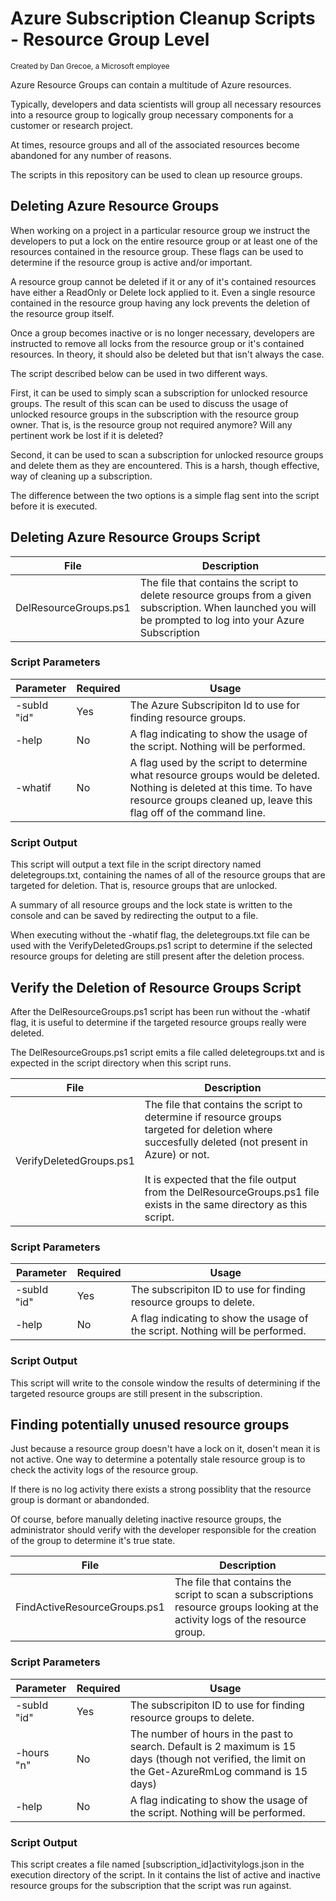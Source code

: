# Azure Subscription Cleanup Scripts - Resource Group Level
<sup>Created by Dan Grecoe, a Microsoft employee</sup>

Azure Resource Groups can contain a multitude of Azure resources. 

Typically, developers and data scientists will group all necessary resources into a resource group to logically group necessary components for a customer or research project. 

At times, resource groups and all of the associated resources become abandoned for any number of reasons.

The scripts in this repository can be used to clean up resource groups.


## Deleting Azure Resource Groups
When working on a project in a particular resource group we instruct the developers to put a lock on the entire resource group or at least one of the resources contained in the resource group. These flags can be used to determine if the resource group is active and/or important.

A resource group cannot be deleted if it or any of it's contained resources have either a ReadOnly or Delete lock applied to it. Even a single resource contained in the resource group having any lock prevents the deletion of the resource group itself. 

Once a group becomes inactive or is no longer necessary, developers are instructed to remove all locks from the resource group or it's contained resources. In theory, it should also be deleted but that isn't always the case. 

The script described below can be used in two different ways. 

First, it can be used to simply scan a subscription for unlocked resource groups. The result of this scan can be used to discuss the usage of unlocked resource groups in the subscription with the resource group owner. That is, is the resource group not required anymore? Will any pertinent work be lost if it is deleted? 

Second, it can be used to scan a subscription for unlocked resource groups and delete them as they are encountered. This is a harsh, though effective, way of cleaning up a subscription. 

The difference between the two options is a simple flag sent into the script before it is executed.

## Deleting Azure Resource Groups Script

|File|Description|
|--------------------|------------------------|              
| DelResourceGroups.ps1|	The file that contains the script to delete resource groups from a given subscription. When launched you will be prompted to log into your Azure Subscription|


### Script Parameters
|Parameter |Required|Usage|
|--------------------|---------|-----------------------|
|-subId "id"| Yes|	The Azure Subscripiton Id to use for finding resource groups.| 
|-help|	No| A flag indicating to show the usage of the script. Nothing will be performed.|
|-whatif|No| A flag used by the script to determine what resource groups would be deleted. Nothing is deleted at this time. To have resource groups cleaned up, leave this flag off of the command line. |

### Script Output
This script will output a text file in the script directory named deletegroups.txt, containing the names of all of the resource groups that are targeted for deletion. That is, resource groups that are unlocked.

A summary of all resource groups and the lock state is written to the console and can be saved by redirecting the output to a file.

When executing without the -whatif flag, the deletegroups.txt file can be used with the VerifyDeletedGroups.ps1 script to determine if the selected resource groups for deleting are still present after the deletion process.


## Verify the Deletion of Resource Groups Script
After the DelResourceGroups.ps1 script has been run without the -whatif flag, it is useful to determine if the targeted resource groups really were deleted. 

The DelResourceGroups.ps1 script emits a file called deletegroups.txt and is expected in the script directory when this script runs.

|File|Description|
|--------------------|------------------------|              
| VerifyDeletedGroups.ps1|	The file that contains the script to determine if resource groups targeted for deletion where succesfully deleted (not present in Azure) or not. <br><br> It is expected that the file output from the DelResourceGroups.ps1 file exists in the same directory as this script.|


### Script Parameters
|Parameter |Required|Usage|
|--------------------|---------|-----------------------|
|-subId "id"| Yes|	The subscripiton ID to use for finding resource groups to delete.| 
|-help|	No| A flag indicating to show the usage of the script. Nothing will be performed.|

### Script Output
This script will write to the console window the results of determining if the targeted resource groups are still present in the subscription. 


## Finding potentially unused resource groups
Just because a resource group doesn't have a lock on it, dosen't mean it is not active. One way to determine a potentally stale resource group is to check the activity logs of the resource group. 

If there is no log activity there exists a strong possiblity that the resource group is dormant or abandonded. 

Of course, before manually deleting inactive resource groups, the administrator should verify with the developer responsible for the creation of the group to determine it's true state.   

|File|Description|
|--------------------|------------------------|              
| FindActiveResourceGroups.ps1|	The file that contains the script to scan a subscriptions resource groups looking at the activity logs of the resource group. 


### Script Parameters
|Parameter |Required|Usage|
|--------------------|---------|-----------------------|
|-subId "id"| Yes|	The subscripiton ID to use for finding resource groups to delete.| 
|-hours "n"| No| The number of hours in the past to search. Default is 2 maximum is 15 days (though not verified, the limit on the Get-AzureRmLog command is 15 days)| 
|-help|	No| A flag indicating to show the usage of the script. Nothing will be performed.|

### Script Output
This script creates a file named [subscription_id]activitylogs.json in the execution directory of the script. In it contains the list of active and inactive resource groups for the subscription that the script was run against. 
